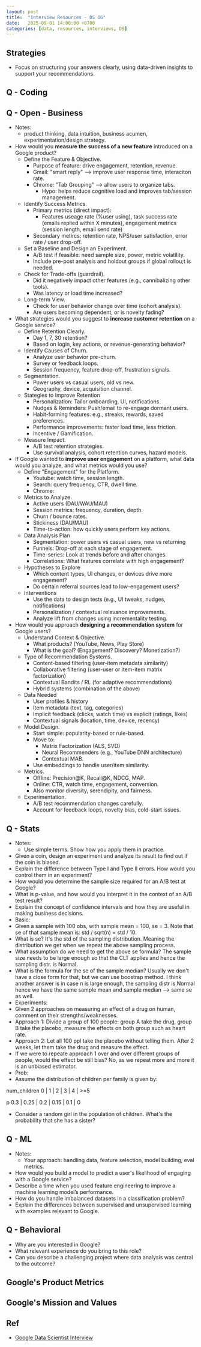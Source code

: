 ```yaml
---
layout: post
title:  "Interview Resources - DS GG"
date:   2025-09-01 14:00:00 +0700
categories: [data, resources, interviews, DS]
---
```


## Strategies
* Focus on structuring your answers clearly, using data-driven insights to support your recommendations.

## Q - Coding

## Q - Open - Business
* Notes:
  * product thinking, data intuition, business acumen, experimentation/design strategy. 
* How would you **measure the success of a new feature** introduced on a Google product?
  * Define the Feature & Objective.
    * Purpose of feature: drive engagement, retention, revenue.
    * Gmail: "smart reply" --> improve user response time, interaciton rate.
    * Chrome: "Tab Grouping" --> allow users to organize tabs.
      * Hypo: helps reduce cognitive load and improves tab/session management. 
  * Identify Success Metrics.
    * Primary metrics (direct impact):
      * Features useage rate (%user using), task success rate (emails replied within X minutes), engagement metrics (session length, email send rate)
    * Secondary metircs: retention rate, NPS/user satisfaction, error rate / user drop-off. 
  * Set a Baseline and Design an Experiment.
    * A/B test if feasible: need sample size, power, metric volatility.
    * Include pre-post analysis and holdout groups if global rollou;t is needed.  
  * Check for Trade-offs (guardrail).
    * Did it negatively impact other features (e.g., cannibalizing other tools).
    * Was latency or load time increased? 
  * Long-term View.
    * Check for user behavior change over time (cohort analysis).
    * Are users becoming dependent, or is novelty fading?
* What strategies would you suggest to **increase customer retention** on a Google service?
  * Define Retention Clearly.
    * Day 1, 7, 30 retention?
    * Based on login, key actions, or revenue-generating behavior? 
  * Identify Causes of Churn.
    * Analyze user behavior pre-churn.
    * Survey or feedback loops.
    * Session frequency, feature drop-off, frustration signals. 
  * Segmentation.
    * Power users vs casual users, old vs new.
    * Geography, device, acquisition channel. 
  * Stategies to Improve Retention
    * Personalization: Tailor onboarding, UI, notifications.
    * Nudges & Reminders: Push/email to re-engage dormant users.
    * Habit-forming features: e.g., streaks, rewards, saved preferences.
    * Performance improvements: faster load time, less friction.
    * Incentive / Gamification. 
  * Measure Impact.
    * A/B test retention strategies.
    * Use survival analysis, cohort retention curves, hazard models. 
* If Google wanted to **improve user engagement** on a platform, what data would you analyze, and what metrics would you use?
  * Define "Engagement" for the Platform.
    * Youtube: watch time, session length.
    * Search: query frequency, CTR, dwell time.
    * Chrome: 
  * Metrics to Analyze.
    * Active users (DAU/WAU/MAU)
    * Session metrics: frequency, duration, depth.
    * Churn / bounce rates.
    * Stickiness (DAU/MAU)
    * Time-to-action: how quickly users perform key actions. 
  * Data Analysis Plan
    * Segmentation: power users vs casual users, new vs returning
    * Funnels: Drop-off at each stage of engagement.
    * Time-series: Look at trends before and after changes.
    * Correlations: What features correlate with high engagement?
  * Hypotheses to Explore
    * Which content types, UI changes, or devices drive more engagement?
    * Do certain referral sources lead to low-engagement users? 
  * Interventions
    * Use the data to design tests (e.g., UI tweaks, nudges, notifications)
    * Personalization / contextual relevance improvements.
    * Analyze lift from changes using incrementality testing. 
* How would you approach **designing a recommendation system** for Google users?
   * Understand Context & Objective.
     * What products? (YouTube, News, Play Store)
     * What is the goal? (Engagement? Discovery? Monetization?) 
   * Type of Recommendation Systems.
     * Content-based filtering (user-item metadata similarity)
     * Collaborative filtering (user-user or item-item matrix factorization)
     * Contextual Bandits / RL (for adaptive recommendations)
     * Hybrid systems (combination of the above) 
   * Data Needed
     * User profiles & history
     * Item metadata (text, tag, categories)
     * Implicit feedback (clicks, watch time) vs explicit (ratings, likes)
     * Contextual signals (location, time, device, recency) 
   * Model Design.
     * Start simple: popularity-based or rule-based.
     * Move to:
       * Matrix Factorization (ALS, SVD)
       * Neural Recommenders (e.g., YouTube DNN architecture)
       * Contextual MAB.
     * Use embeddings to handle user/item similarity.  
   * Metrics.
     * Offline: Precision@K, Recall@K, NDCG, MAP.
     * Online: CTR, watch time, engagement, conversion.
     * Also monitor diversity, serendipity, and fairness. 
   * Experimentation.
     * A/B test recommendation changes carefully.
     * Account for feedback loops, novelty bias, cold-start issues. 


## Q - Stats
* Notes:
  * Use simple terms. Show how you apply them in practice. 
* Given a coin, design an experiment and analyze its result to find out if the coin is biased.
* Explain the difference between Type I and Type II errors. How would you control them in an experiment?
* How would you determine the sample size required for an A/B test at Google?
* What is p-value, and how would you interpret it in the context of an A/B test result?
* Explain the concept of confidence intervals and how they are useful in making business decisions.
* Basic:
 * Given a sample with 100 obs, with sample mean = 100, se = 3. Note that se of that sample mean is: std / sqrt(n) = std / 10.
  * What is se? It's the std of the sampling distribution. Meaning the distribution we get when we repeat the above sampling process.
  * What assumption do we need to get the above se formula? The sample size needs to be large enough so that the CLT applies and hence the sampling distr. is Normal.
  * What is the formula for the se of the sample median? Usually we don't have a close form for that, but we can use boostrap method. I think another answer is in case n is large enough, the sampling distr is Normal hence we have the same sample mean and sample median --> same se as well.
* Experiments:
 * Given 2 approaches on measuring an effect of a drug on human, comment on their strengths/weaknesses.
  * Approach 1: Divide a group of 100 people: group A take the drug, group B take the placebo, measure the effects on both group such as heart rate.
  * Approach 2: Let all 100 ppl take the placebo without telling them. After 2 weeks, let them take the drug and measure the effect.
 * If we were to repeate approach 1 over and over different groups of people, would the effect be still bias? No, as we repeat more and more it is an unbiased estimator.
* Prob:
 * Assume the distribution of children per family is given by: 

num_children     0 |       1 |      2 |       3 |      4 |      >=5 

p              0.3 |    0.25 |    0.2 |    0.15 |    0.1 |        0 

 * Consider a random girl in the population of children. What's the probability that she has a sister?


## Q - ML
* Notes:
  * Your approach: handling data, feature selection, model building, eval metrics. 
* How would you build a model to predict a user's likelihood of engaging with a Google service?
* Describe a time when you used feature engineering to improve a machine learning model’s performance.
* How do you handle imbalanced datasets in a classification problem?
* Explain the differences between supervised and unsupervised learning with examples relevant to Google.

## Q - Behavioral
* Why are you interested in Google?
* What relevant experience do you bring to this role?
* Can you describe a challenging project where data analysis was central to the outcome?

## Google's Product Metrics

## Google's Mission and Values

## Ref
* [Google Data Scientist Interview](https://www.datainterview.com/blog/google-data-scientist-interview)
